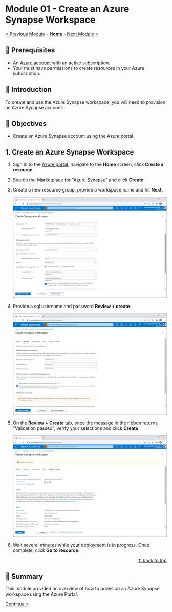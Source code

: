 # Module 01 - Create an Azure Synapse Workspace

[< Previous Module](../module01/module01.md) - **[Home](../README.md)** - [Next Module >](../module02/module02.md)

## :thinking: Prerequisites

* An [Azure account](https://azure.microsoft.com/en-us/free/) with an active subscription.
* Your must have permissions to create resources in your Azure subscription.

## :loudspeaker: Introduction

To create and use the Azure Synapse workspace, you will need to provision an Azure Synapse account.

## :dart: Objectives

* Create an Azure Synapse account using the Azure portal.

## 1. Create an Azure Synapse Workspace

1. Sign in to the [Azure portal](https://portal.azure.com), navigate to the **Home** screen, click **Create a resource**.
2. Search the Marketplace for "Azure Synapse" and click **Create**.
3. Create a new resource group, provide a workspace name and hit **Next**.

    ![Create a Resource](../module01/screen01.png)  

4. Provide a sql username and password **Review + create**.

    ![Create a Resource](../module01/screen02.png)  

5. On the **Review + Create** tab, once the message in the ribbon returns "Validation passed", verify your selections and click **Create**.

    ![Create a Resource](../module01/screen03.png)  

6. Wait several minutes while your deployment is in progress. Once complete, click **Go to resource**.

<div align="right"><a href="#module-01---create-an-azure-synapse-workspace">↥ back to top</a></div>


## :tada: Summary

This module provided an overview of how to provision an Azure Synapse workspace using the Azure Portal.

[Continue >](../modules02/module02.md)
